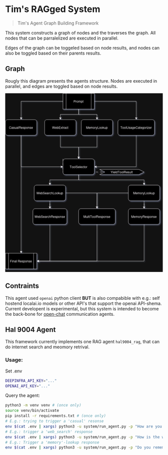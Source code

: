 # Tim's RAGged System

> Tim's Agent Graph Building Framework

This system constructs a graph of nodes and the traverses the graph.
All nodes that can be parralelized are executed in parallel.

Edges of the graph can be toggeled based on node results, and nodes can also be toggled based on their parents results.

## Graph

Rougly this diagram presents the agents structure.
Nodes are executed in parallel, and edges are toggled based on node results.

![Graph](_misc/tims_RAGged_system.drawio.png)

## Contraints

This agent used `openai` python client **BUT** is also compabible with e.g.: self hostend localai.io models or other API's that support the openai API-shema.
Current developent is experimental, but this system is intended to become the back-bone for [open-chat](https://github.com/msgmate-io/open-chat/) communication agents.

## Hal 9004 Agent

This framework currently implements one RAG agent `hal9004_rag`, that can do internet search and meomory retrival.

### Usage:

Set .env

```bash
DEEPINFRA_API_KEY="..."
OPENAI_API_KEY="..."
```

Query the agent:

```bash
python3 -m venv venv # (once only)
source venv/bin/activate
pip install -r requirements.txt # (once only)
# E.g.: trying to trigger a 'casual' resonse
env $(cat .env | xargs) python3 -u system/run_agent.py -p "How are you doing"
# E.g.: trigger a 'web_search' response
env $(cat .env | xargs) python3 -u system/run_agent.py -p "How is the weather in Aachen Today?"
# E.g.: Trigger a 'memory'-lookup response
env $(cat .env | xargs) python3 -u system/run_agent.py -p "Do you remember the name of the cool guitar player I told you about?"
```